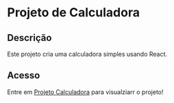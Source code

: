 # Projeto de Calculadora 

## Descrição
Este projeto cria uma calculadora simples usando React.

## Acesso
Entre em [Projeto Calculadora](https://thriving-sopapillas-b4254c.netlify.app/) para visualziarr o projeto!
